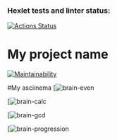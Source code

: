 ### Hexlet tests and linter status:
[![Actions Status](https://github.com/tomilovam/frontend-project-44/actions/workflows/hexlet-check.yml/badge.svg)](https://github.com/tomilovam/frontend-project-44/actions)

# My project name
[![Maintainability](https://api.codeclimate.com/v1/badges/e91b31714758355b5a0e/maintainability)](https://codeclimate.com/github/tomilovam/frontend-project-tomilovam/maintainability)

#My asciinema
[![brain-even](https://asciinema.org/a/3AXLpQNytSAjpYVzfAN6jLHv9)

[![brain-calc](https://asciinema.org/a/HFuuOJfEDL0sJoWV882VxD8k0)

[![brain-gcd](https://asciinema.org/a/G5Rc3Zyju0ULgAICRfAcmSm1I)

[![brain-progression](https://asciinema.org/a/oBRSlsuexBBBNb6JYQwJV1cOZ)
